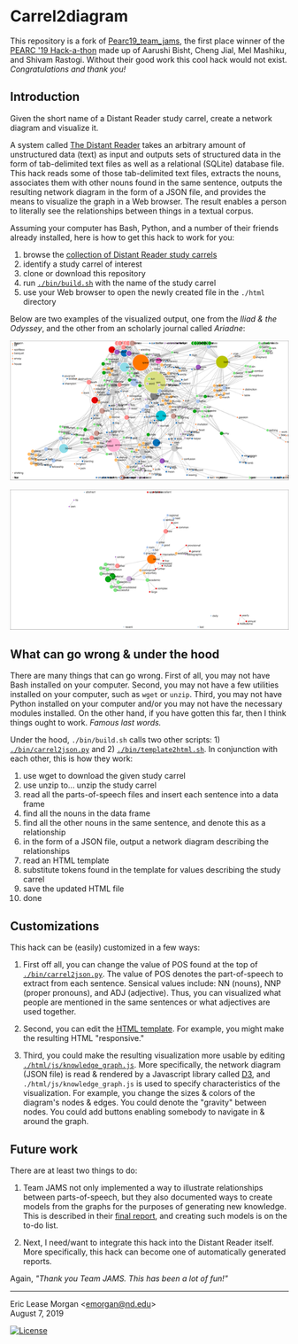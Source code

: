 # Carrel2diagram

This repository is a fork of [Pearc19_team_jams](https://github.com/shivamriky/Pearc19_team_jams), the first place winner of the [PEARC '19 Hack-a-thon](https://sciencegateways.org/engage/hackathon) made up of Aarushi Bisht, Cheng Jial, Mel Mashiku, and Shivam Rastogi. Without their good work this cool hack would not exist. *Congratulations and thank you!*


## Introduction

Given the short name of a Distant Reader study carrel, create a network diagram and visualize it.

A system called [The Distant Reader](https://distantreader.org) takes an arbitrary amount of unstructured data (text) as input and outputs sets of structured data in the form of tab-delimited text files as well as a relational (SQLite) database file. This hack reads some of those tab-delimited text files, extracts the nouns, associates them with other nouns found in the same sentence, outputs the resulting network diagram in the form of a JSON file, and provides the means to visualize the graph in a Web browser. The result enables a person to literally see the relationships between things in a textual corpus.

Assuming your computer has Bash, Python, and a number of their friends already installed, here is how to get this hack to work for you:

1. browse the [collection of Distant Reader study carrels](http://carrels.distantreader.org)
2. identify a study carrel of interest
3. clone or download this repository
4. run [`./bin/build.sh`](./bin/build.sh) with the name of the study carrel
5. use your Web browser to open the newly created file in the `./html` directory

Below are two examples of the visualized output, one from the *Iliad &amp; the Odyssey*, and the other from an scholarly journal called *Ariadne*:

![Iliad &amp; Odyssey](./etc/homer.png)

![Ariadne](./etc/ariadne.png)

## What can go wrong &amp; under the hood

There are many things that can go wrong. First of all, you may not have Bash installed on your computer. Second, you may not have a few utilities installed on your computer, such as `wget` or `unzip`. Third, you may not have Python installed on your computer and/or you may not have the necessary modules installed. On the other hand, if you have gotten this far, then I think things ought to work. *Famous last words.*

Under the hood, `./bin/build.sh` calls two other scripts: 1) [`./bin/carrel2json.py`](./bin/carrel2json.py) and 2) [`./bin/template2html.sh`](./bin/template2html.sh). In conjunction with each other, this is how they work:

1. use wget to download the given study carrel
2. use unzip to... unzip the study carrel
3. read all the parts-of-speech files and insert each sentence into a data frame
4. find all the nouns in the data frame
5. find all the other nouns in the same sentence, and denote this as a relationship
6. in the form of a JSON file, output a network diagram describing the relationships
7. read an HTML template
8. substitute tokens found in the template for values describing the study carrel
9. save the updated HTML file
10. done 


## Customizations

This hack can be (easily) customized in a few ways:

1. First off all, you can change the value of POS found at the top of [`./bin/carrel2json.py`](./bin/carrel2json.py). The value of POS denotes the part-of-speech to extract from each sentence. Sensical values include: NN (nouns), NNP (proper pronouns), and ADJ (adjective). Thus, you can visualized what people are mentioned in the same sentences or what adjectives are used together.

2. Second, you can edit the [HTML template](./etc/template.htm). For example, you might make the resulting HTML "responsive."

3. Third, you could make the resulting visualization more usable by editing [`./html/js/knowledge_graph.js`](./html/js/knowledge_graph.js). More specifically, the network diagram (JSON file) is read &amp; rendered by a Javascript library called [D3](https://d3js.org), and `./html/js/knowledge_graph.js` is used to specify characteristics of the visualization. For example, you change the sizes &amp; colors of the diagram's nodes &amp; edges. You could denote the "gravity" between nodes. You could add buttons enabling somebody to navigate in &amp; around the graph.


## Future work

There are at least two things to do:

1. Team JAMS not only implemented a way to illustrate relationships between parts-of-speech, but they also documented ways to create models from the graphs for the purposes of generating new knowledge. This is described in their [final report](./etc/final-report.html), and creating such models is on the to-do list.

2. Next, I need/want to integrate this hack into the Distant Reader itself. More specifically, this hack can become one of automatically generated reports.

Again, *"Thank you Team JAMS. This has been a lot of fun!"*




--- 
Eric Lease Morgan &lt;emorgan@nd.edu&gt;  
August 7, 2019

[![License](https://img.shields.io/badge/License-Apache%202.0-blue.svg)](https://opensource.org/licenses/Apache-2.0)
